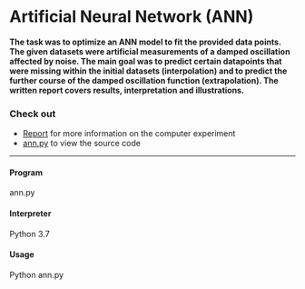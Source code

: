 # Artificial Neural Network (ANN)
__The task was to optimize an ANN model to fit the provided data points. The given datasets were artificial measurements of a damped oscillation affected by noise. The main goal was to predict certain datapoints that were missing within the initial datasets (interpolation) and to predict the further course of the damped oscillation function (extrapolation). The written report covers results, interpretation and illustrations.__

### Check out
* [Report](report_sheet3_ML_WAGER.pdf) for more information on the computer experiment
* [ann.py](ann.py) to view the source code

--------------------
#### Program
ann.py

#### Interpreter
Python 3.7

#### Usage
Python ann.py
